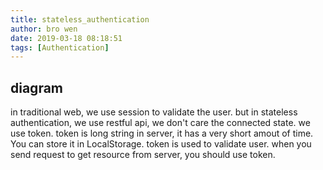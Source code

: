 ```yaml
---
title: stateless_authentication
author: bro wen
date: 2019-03-18 08:18:51
tags: [Authentication]
---
```


## diagram

in traditional web, we use session to validate the user. but in stateless authentication, we use restful api, we don't care the connected state. we use token. token is long string in server, it has a very short amout of time. You can store it in LocalStorage. token is used to validate user. when you send request to get resource from server, you should use token.